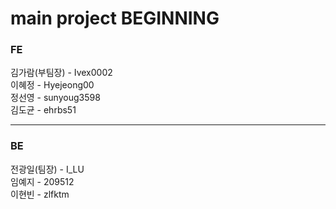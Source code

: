 # main project BEGINNING

### FE

김가람(부팀장) - Ivex0002
<br>
이혜정 - Hyejeong00
<br>
정선영 - sunyoug3598
<br>
김도균 - ehrbs51

<hr>

### BE

전광일(팀장) - I_LU
<br>
임예지 - 209512
<br>
이현빈 - zlfktm